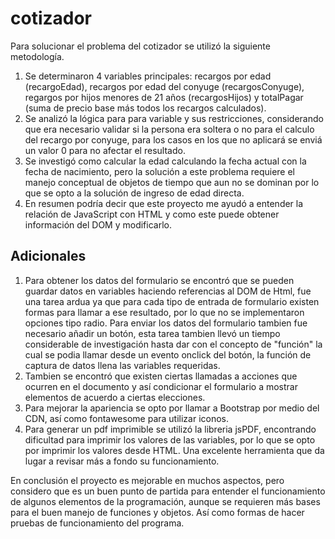 # cotizador
Para solucionar el problema del cotizador se utilizó la siguiente metodología.
1. Se determinaron 4 variables principales: recargos por edad (recargoEdad), recargos por edad del conyuge (recargosConyuge), regargos por hijos menores de 21 años (recargosHijos) y totalPagar (suma de precio base más todos los recargos calculados).
2. Se analizó la lógica para para variable y sus restricciones, considerando que era necesario validar si la persona era soltera o no para el calculo del recargo por conyuge, para los casos en los que no aplicará se enviá un valor 0 para no afectar el resultado.
3. Se investigó como calcular la edad calculando la fecha actual con la fecha de nacimiento, pero la solución a este problema requiere el manejo conceptual de objetos de tiempo que aun no se dominan por lo que se opto a la solución de ingreso de edad directa.
4. En resumen podría decir que este proyecto me ayudó a entender la relación de JavaScript con HTML y como este puede obtener información del DOM y modificarlo.

## Adicionales

1. Para obtener los datos del formulario se encontró que se pueden guardar datos en variables haciendo referencias al DOM de Html, fue una tarea ardua ya que para cada tipo de entrada de formulario existen formas para llamar a ese resultado, por lo que no se implementaron opciones tipo radio. Para enviar los datos del formulario tambien fue necesario añadir un botón, esta tarea tambien llevó un tiempo considerable de investigación hasta dar con el concepto de "función" la cual se podia llamar desde un evento onclick del botón, la función de captura de datos llena las variables requeridas.
2. Tambien se encontró que existen ciertas llamadas a acciones que ocurren en el documento y así condicionar el formulario a mostrar elementos de acuerdo a ciertas elecciones.
3. Para mejorar la apariencia se opto por llamar a Bootstrap por medio del CDN, así como fontawesome para utilizar iconos.
4. Para generar un pdf imprimible se utilizó la libreria jsPDF, encontrando dificultad para imprimir los valores de las variables, por lo que se opto por imprimir los valores desde HTML. Una excelente herramienta que da lugar a revisar más a fondo su funcionamiento.

En conclusión el proyecto es mejorable en muchos aspectos, pero considero que es un buen punto de partida para entender el funcionamiento de algunos elementos de la programación, aunque se requieren más bases para el buen manejo de funciones y objetos. Así como formas de hacer pruebas de funcionamiento del programa.
